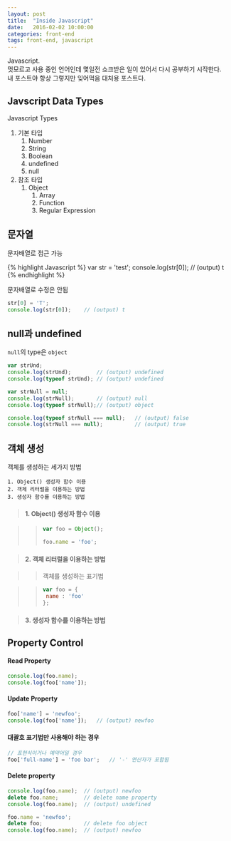 ```yaml
---
layout: post
title:  "Inside Javascript"
date:   2016-02-02 10:00:00
categories: front-end
tags: front-end, javascript
---
```


Javascript.<br>
멋모르고 사용 중인 언어인데 몇일전 쇼크받은 일이 있어서 다시 공부하기 시작한다.<br>
내 포스트야 항상 그렇지만 잊어먹음 대처용 포스트다.

## Javscript Data Types

Javascript Types

1. 기본 타입
	1. Number
	1. String
	1. Boolean
	1. undefined
	1. null
1. 참조 타입
	1. Object
		1. Array
		1. Function
		1. Regular Expression

## 문자열

문자배열로 접근 가능

{% highlight Javascript %}
var str = 'test';
console.log(str[0]);	// (output) t
{% endhighlight %}

문자배열로 수정은 안됨

```Javascript
str[0] = 'T';
console.log(str[0]);	// (output) t
```

## null과 undefined

`null`의 type은 `object`

```Javascript
var strUnd;
console.log(strUnd);		// (output) undefined
console.log(typeof strUnd);	// (output) undefined

var strNull = null;
console.log(strNull);		// (output) null
console.log(typeof strNull);// (output) object

console.log(typeof strNull === null);	// (output)	false
console.log(strNull === null);			// (output)	true
```

## 객체 생성

객체를 생성하는 세가지 방법

```
1. Object() 생성자 함수 이용
2. 객체 리터럴을 이용하는 방법
3. 생성자 함수를 이용하는 방법
```

> #### 1. Object() 생성자 함수 이용

>> ```Javascript
>> var foo = Object();
>> 
>> foo.name = 'foo';
>> ```

> #### 2. 객체 리터럴을 이용하는 방법

>> 객체를 생성하는 표기법

>> ```Javascript
>> var foo = {
>> 	name : 'foo'
>> };
>> ```

> #### 3. 생성자 함수를 이용하는 방법

## Property Control

#### Read Property

```Javascript
console.log(foo.name);
console.log(foo['name']);
```

#### Update Property

``` Javascript
foo['name'] = 'newfoo';
console.log(foo['name']);	// (output) newfoo
```

#### 대괄호 표기법만 사용해야 하는 경우

```Javascript
// 표현식이거나 예약어일 경우
foo['full-name'] = 'foo bar';	// '-' 연산자가 포함됨
```

#### Delete property

```Javascript
console.log(foo.name);	// (output) newfoo
delete foo.name;		// delete name property
console.log(foo.name);	// (output) undefined

foo.name = 'newfoo';
delete foo;				// delete foo object
console.log(foo.name);	// (output) newfoo
```


